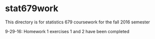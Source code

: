 # stat679work

This directory is for statistics 679 coursework
for the fall 2016 semester

9-29-16: Homework 1 exercises 1 and 2 have been completed
